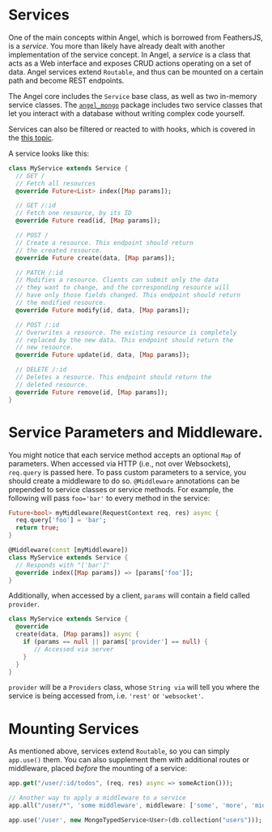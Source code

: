 # Services

One of the main concepts within Angel, which is borrowed from FeathersJS, is a *service*. You more than likely have already dealt with another implementation of the service concept. In Angel, a *service* is a class that acts as a Web interface and exposes CRUD actions operating on a set of data. Angel services extend `Routable`, and thus can be mounted on a certain path and become REST endpoints.

The Angel core includes the `Service` base class, as well as two in-memory service classes. The [`angel_mongo`](https://github.com/angel-dart/angel_mongo) package includes two service classes that let you interact with a database without writing complex code yourself.

Services can also be filtered or reacted to with hooks, which is covered in the [this topic](https://github.com/angel-dart/angel/wiki/Hooks).

A service looks like this:

```dart
class MyService extends Service {
  // GET /
  // Fetch all resources
  @override Future<List> index([Map params]);

  // GET /:id
  // Fetch one resource, by its ID
  @override Future read(id, [Map params]);

  // POST /
  // Create a resource. This endpoint should return
  // the created resource.
  @override Future create(data, [Map params]);

  // PATCH /:id
  // Modifies a resource. Clients can submit only the data
  // they want to change, and the corresponding resource will
  // have only those fields changed. This endpoint should return
  // the modified resource.
  @override Future modify(id, data, [Map params]);

  // POST /:id
  // Overwrites a resource. The existing resource is completely
  // replaced by the new data. This endpoint should return the
  // new resource.
  @override Future update(id, data, [Map params]);

  // DELETE /:id
  // Deletes a resource. This endpoint should return the
  // deleted resource.
  @override Future remove(id, [Map params]);
}
```

# Service Parameters and Middleware.
You might notice that each service method accepts an optional `Map` of parameters. When accessed via HTTP (i.e., not over Websockets), `req.query` is passed here. To pass custom parameters to a service, you should create a middleware to do so. `@Middleware` annotations can be prepended to service classes or service methods. For example, the following will pass `foo='bar'` to every method in the service:

```dart
Future<bool> myMiddleware(RequestContext req, res) async {
  req.query['foo'] = 'bar';
  return true;
}

@Middleware(const [myMiddleware])
class MyService extends Service {
  // Responds with "['bar']"
  @override index([Map params]) => [params['foo']];
}
```

Additionally, when accessed by a client, `params` will contain a field called `provider`.

```dart
class MyService extends Service {
  @override
  create(data, [Map params]) async {
    if (params == null || params['provider'] == null) {
       // Accessed via server
    }
  }
}
```

`provider` will be a `Providers` class, whose `String via` will tell you where the service is being accessed from, i.e. `'rest'` or `'websocket'`.

# Mounting Services
As mentioned above, services extend `Routable`, so you can simply `app.use()` them. You can also supplement them with additional routes or middleware, placed *before* the mounting of a service:

```dart
app.get("/user/:id/todos", (req, res) async => someAction()));

// Another way to apply a middleware to a service
app.all("/user/*", 'some middleware', middleware: ['some', 'more', 'middleware']);

app.use('/user', new MongoTypedService<User>(db.collection("users")));
```